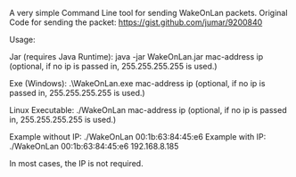 A very simple Command Line tool for sending WakeOnLan packets.
Original Code for sending the packet: https://gist.github.com/jumar/9200840

Usage: 

Jar (requires Java Runtime): java -jar WakeOnLan.jar mac-address ip (optional, if no ip is passed in, 255.255.255.255 is used.)

Exe (Windows): .\WakeOnLan.exe mac-address ip (optional, if no ip is passed in, 255.255.255.255 is used.)

Linux Executable: ./WakeOnLan  mac-address ip (optional, if no ip is passed in, 255.255.255.255 is used.)

Example without IP: ./WakeOnLan 00:1b:63:84:45:e6
Example with IP: ./WakeOnLan 00:1b:63:84:45:e6 192.168.8.185

In most cases, the IP is not required.
